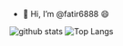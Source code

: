 - 👋 Hi, I’m @fatir6888 😄

<!---
fatir6888/fatir6888 is a ✨ special ✨ repository because its `README.md` (this file) appears on your GitHub profile.
You can click the Preview link to take a look at your changes.
--->
![github stats](https://github-readme-stats.vercel.app/api?username=fatir6888&theme=radical)
![Top Langs](https://github-readme-stats.vercel.app/api/top-langs/?username=fatir6888&langs_count=4)
